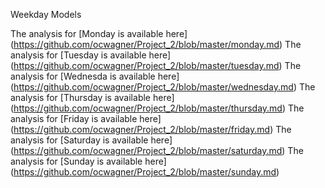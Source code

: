 Weekday Models

The analysis for [Monday is available here] (https://github.com/ocwagner/Project_2/blob/master/monday.md)
The analysis for [Tuesday is available here] (https://github.com/ocwagner/Project_2/blob/master/tuesday.md)
The analysis for [Wednesda is available here] (https://github.com/ocwagner/Project_2/blob/master/wednesday.md)
The analysis for [Thursday is available here] (https://github.com/ocwagner/Project_2/blob/master/thursday.md)
The analysis for [Friday is available here] (https://github.com/ocwagner/Project_2/blob/master/friday.md)
The analysis for [Saturday is available here] (https://github.com/ocwagner/Project_2/blob/master/saturday.md)
The analysis for [Sunday is available here] (https://github.com/ocwagner/Project_2/blob/master/sunday.md)
